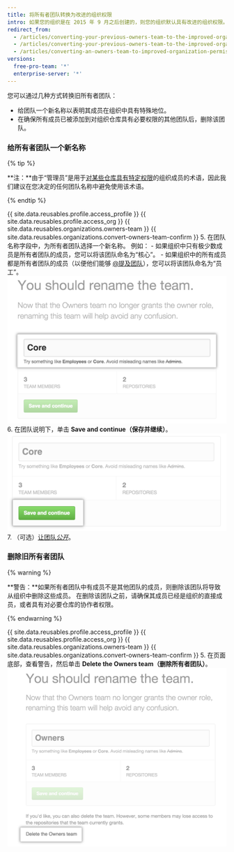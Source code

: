 ```yaml
---
title: 将所有者团队转换为改进的组织权限
intro: 如果您的组织是在 2015 年 9 月之后创建的，则您的组织默认具有改进的组织权限。 在 2015 年 9 月之前创建的组织可能需要将较旧的所有者和管理员团队迁移到改进的权限模型。 “所有者”现在是赋予组织中个别成员的管理角色。 旧所有者团队的成员自动获得所有者权限。
redirect_from:
  - /articles/converting-your-previous-owners-team-to-the-improved-organization-permissions-early-access-program/
  - /articles/converting-your-previous-owners-team-to-the-improved-organization-permissions/
  - /articles/converting-an-owners-team-to-improved-organization-permissions
versions:
  free-pro-team: '*'
  enterprise-server: '*'
---
```


您可以通过几种方式转换旧所有者团队：

- 给团队一个新名称以表明其成员在组织中具有特殊地位。
- 在确保所有成员已被添加到对组织仓库具有必要权限的其他团队后，删除该团队。

### 给所有者团队一个新名称

{% tip %}

   **注：**由于“管理员”是用于[对某些仓库具有特定权限](/articles/repository-permission-levels-for-an-organization)的组织成员的术语，因此我们建议在您决定的任何团队名称中避免使用该术语。

{% endtip %}

{{ site.data.reusables.profile.access_profile }}
{{ site.data.reusables.profile.access_org }}
{{ site.data.reusables.organizations.owners-team }}
{{ site.data.reusables.organizations.convert-owners-team-confirm }}
5. 在团队名称字段中，为所有者团队选择一个新名称。 例如：
    - 如果组织中只有极少数成员是所有者团队的成员，您可以将该团队命名为“核心”。
    - 如果组织中的所有成员都是所有者团队的成员（以便他们能够 [@提及团队](/articles/basic-writing-and-formatting-syntax/#mentioning-people-and-teams)），您可以将该团队命名为“员工”。 ![在团队名称字段将所有者团队重命名为核心](/assets/images/help/teams/owners-team-new-name.png)
6. 在团队说明下，单击 **Save and continue（保存并继续）**。 ![保存并继续按钮](/assets/images/help/teams/owners-team-save-and-continue.png)
7. （可选）[让团队*公开*](/articles/changing-team-visibility)。

### 删除旧所有者团队

{% warning %}

**警告：**如果所有者团队中有成员不是其他团队的成员，则删除该团队将导致从组织中删除这些成员。 在删除该团队之前，请确保其成员已经是组织的直接成员，或者具有对必要仓库的协作者权限。

{% endwarning %}

{{ site.data.reusables.profile.access_profile }}
{{ site.data.reusables.profile.access_org }}
{{ site.data.reusables.organizations.owners-team }}
{{ site.data.reusables.organizations.convert-owners-team-confirm }}
5. 在页面底部，查看警告，然后单击 **Delete the Owners team（删除所有者团队）**。 ![删除所有者团队的链接](/assets/images/help/teams/owners-team-delete.png)
